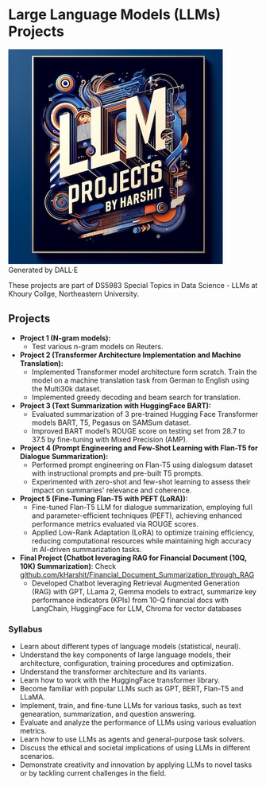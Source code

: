 # Large Language Models (LLMs) Projects 

![](./llm_projects.jpg)
Generated by DALL·E

These projects are part of DS5983 Special Topics in Data Science - LLMs at Khoury Collge, Northeastern University.

## Projects

* **Project 1 (N-gram models):** 
    * Test various n-gram models on Reuters.
* **Project 2 (Transformer Architecture Implementation and Machine Translation):** 
    * Implemented Transformer model architecture form scratch. Train the model on a machine translation task from German to English using the Multi30k dataset. 
    * Implemented greedy decoding and beam search for translation.
* **Project 3 (Text Summarization with HuggingFace BART):**     
    * Evaluated summarization of 3 pre-trained Hugging Face Transformer models BART, T5, Pegasus on SAMSum dataset. 
    * Improved BART model’s ROUGE score on testing set from 28.7 to 37.5 by fine-tuning with Mixed Precision (AMP).
* **Project 4 (Prompt Engineering and Few-Shot Learning with Flan-T5 for Dialogue Summarization):** 
    * Performed prompt engineering on Flan-T5 using dialogsum dataset with instructional prompts and pre-built T5 prompts. 
    * Experimented with zero-shot and few-shot learning to assess their impact on summaries' relevance and coherence.
* **Project 5 (Fine-Tuning Flan-T5 with PEFT (LoRA)):**        
    * Fine-tuned Flan-T5 LLM for dialogue summarization, employing full and parameter-efficient techniques (PEFT), achieving enhanced performance metrics evaluated via ROUGE scores. 
    * Applied Low-Rank Adaptation (LoRA) to optimize training efficiency, reducing computational resources while maintaining high accuracy in AI-driven summarization tasks.
* **Final Project (Chatbot leveraging RAG for Financial Document (10Q, 10K) Summarization)**: Check [github.com/kHarshit/Financial_Document_Summarization_through_RAG](https://github.com/kHarshit/Financial_Document_Summarization_through_RAG)
     * Developed Chatbot leveraging Retrieval Augmented Generation (RAG) with GPT, LLama 2, Gemma models to extract, summarize key performance indicators (KPIs) from 10-Q financial docs with LangChain, HuggingFace for LLM, Chroma for vector databases

### Syllabus

* Learn about different types of language models (statistical, neural).
* Understand the key components of large language models, their architecture, configuration, training procedures and optimization.    
* Understand the transformer architecture and its variants.
* Learn how to work with the HuggingFace transformer library.
* Become familiar with popular LLMs such as GPT, BERT, Flan-T5 and LLaMA.
* Implement, train, and fine-tune LLMs for various tasks, such as text genearation, summarization, and question answering.
* Evaluate and analyze the performance of LLMs using various evaluation metrics.
* Learn how to use LLMs as agents and general-purpose task solvers.
* Discuss the ethical and societal implications of using LLMs in different scenarios.
* Demonstrate creativity and innovation by applying LLMs to novel tasks or by tackling current challenges in the field.
